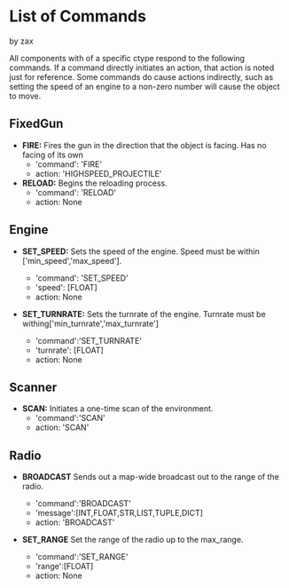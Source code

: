 # List of Commands
by zax

All components with of a specific ctype respond to the following commands.
If a command directly initiates an action, that action is noted just for reference.
Some commands do cause actions indirectly, such as setting the speed of an engine to
a non-zero number will cause the object to move.

## FixedGun
* **FIRE:** Fires the gun in the direction that the object is facing. Has no facing of its own
    * 'command': 'FIRE' 
    * action: 'HIGHSPEED_PROJECTILE'
* **RELOAD:** Begins the reloading process.
    * 'command': 'RELOAD'
    * action: None

## Engine
* **SET_SPEED:** Sets the speed of the engine. Speed must be within ['min_speed','max_speed'].
    * 'command': 'SET_SPEED'
    * 'speed': [FLOAT]
    * action: None
    
* **SET_TURNRATE:** Sets the turnrate of the engine. Turnrate must be withing['min_turnrate','max_turnrate']
    * 'command':'SET_TURNRATE'
    * 'turnrate': [FLOAT]
    * action: None

## Scanner
* **SCAN:** Initiates a one-time scan of the environment.
    * 'command':'SCAN'
    * action: 'SCAN'

## Radio
* **BROADCAST** Sends out a map-wide broadcast out to the range of the radio.
    * 'command':'BROADCAST'
    * 'message':[INT,FLOAT,STR,LIST,TUPLE,DICT]
    * action: 'BROADCAST'

* **SET_RANGE** Set the range of the radio up to the max_range.
    * 'command':'SET_RANGE'
    * 'range':[FLOAT]
    * action: None

        
